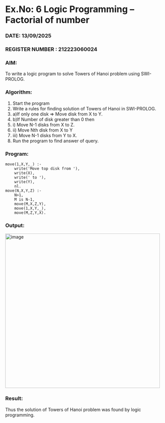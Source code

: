 # Ex.No: 6   Logic Programming – Factorial of number   
### DATE: 13/09/2025                                                                         
### REGISTER NUMBER : 212223060024
### AIM: 
To  write  a logic program  to solve Towers of Hanoi problem  using SWI-PROLOG. 
### Algorithm:
1. Start the program
2. Write a rules for finding solution of Towers of Hanoi in SWI-PROLOG.
3. a)If only one disk  => Move disk from X to Y.
4. b)If Number of disk greater than 0 then
5. i) Move  N-1 disks from X to Z.
6. ii) Move  Nth disk from X to Y
7. iii)	Move  N-1 disks from Y to X.
8. Run the program  to find answer of  query.

### Program:
```
move(1,X,Y,_) :-  
    write('Move top disk from '), 
    write(X), 
    write(' to '), 
    write(Y), 
    nl. 
move(N,X,Y,Z) :- 
    N>1, 
    M is N-1, 
    move(M,X,Z,Y), 
    move(1,X,Y,_), 
    move(M,Z,Y,X).
```



### Output:
<img width="490" alt="image" src="https://github.com/Vineesha29031970/AI_Lab_2023-24/assets/133136880/49260e13-20fa-4228-9196-80bc3d2653aa">






### Result:
Thus the solution of Towers of Hanoi problem was found by logic programming.
